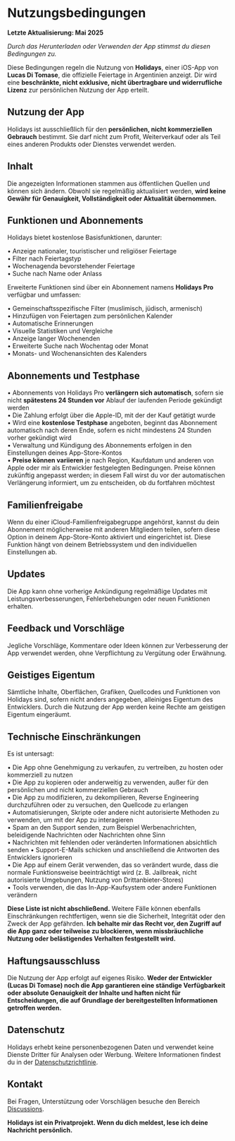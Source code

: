 # Nutzungsbedingungen

**Letzte Aktualisierung: Mai 2025**

*Durch das Herunterladen oder Verwenden der App stimmst du diesen Bedingungen zu.*

Diese Bedingungen regeln die Nutzung von **Holidays**, einer iOS-App von **Lucas Di Tomase**, die offizielle Feiertage in Argentinien anzeigt. Dir wird eine **beschränkte, nicht exklusive, nicht übertragbare und widerrufliche Lizenz** zur persönlichen Nutzung der App erteilt.

## Nutzung der App

Holidays ist ausschließlich für den **persönlichen, nicht kommerziellen Gebrauch** bestimmt. Sie darf nicht zum Profit, Weiterverkauf oder als Teil eines anderen Produkts oder Dienstes verwendet werden.

## Inhalt

Die angezeigten Informationen stammen aus öffentlichen Quellen und können sich ändern. Obwohl sie regelmäßig aktualisiert werden, **wird keine Gewähr für Genauigkeit, Vollständigkeit oder Aktualität übernommen.**

## Funktionen und Abonnements

Holidays bietet kostenlose Basisfunktionen, darunter:

• Anzeige nationaler, touristischer und religiöser Feiertage  
• Filter nach Feiertagstyp  
• Wochenagenda bevorstehender Feiertage  
• Suche nach Name oder Anlass  

Erweiterte Funktionen sind über ein Abonnement namens **Holidays Pro** verfügbar und umfassen:

• Gemeinschaftsspezifische Filter (muslimisch, jüdisch, armenisch)  
• Hinzufügen von Feiertagen zum persönlichen Kalender  
• Automatische Erinnerungen  
• Visuelle Statistiken und Vergleiche  
• Anzeige langer Wochenenden  
• Erweiterte Suche nach Wochentag oder Monat  
• Monats- und Wochenansichten des Kalenders  

## Abonnements und Testphase

• Abonnements von Holidays Pro **verlängern sich automatisch**, sofern sie nicht **spätestens 24 Stunden vor** Ablauf der laufenden Periode gekündigt werden  
• Die Zahlung erfolgt über die Apple-ID, mit der der Kauf getätigt wurde  
• Wird eine **kostenlose Testphase** angeboten, beginnt das Abonnement automatisch nach deren Ende, sofern es nicht mindestens 24 Stunden vorher gekündigt wird  
• Verwaltung und Kündigung des Abonnements erfolgen in den Einstellungen deines App-Store-Kontos  
• **Preise können variieren** je nach Region, Kaufdatum und anderen von Apple oder mir als Entwickler festgelegten Bedingungen. Preise können zukünftig angepasst werden; in diesem Fall wirst du vor der automatischen Verlängerung informiert, um zu entscheiden, ob du fortfahren möchtest  

## Familienfreigabe

Wenn du einer iCloud-Familienfreigabegruppe angehörst, kannst du dein Abonnement möglicherweise mit anderen Mitgliedern teilen, sofern diese Option in deinem App-Store-Konto aktiviert und eingerichtet ist. Diese Funktion hängt von deinem Betriebssystem und den individuellen Einstellungen ab.

## Updates

Die App kann ohne vorherige Ankündigung regelmäßige Updates mit Leistungsverbesserungen, Fehlerbehebungen oder neuen Funktionen erhalten.

## Feedback und Vorschläge

Jegliche Vorschläge, Kommentare oder Ideen können zur Verbesserung der App verwendet werden, ohne Verpflichtung zu Vergütung oder Erwähnung.

## Geistiges Eigentum

Sämtliche Inhalte, Oberflächen, Grafiken, Quellcodes und Funktionen von Holidays sind, sofern nicht anders angegeben, alleiniges Eigentum des Entwicklers. Durch die Nutzung der App werden keine Rechte am geistigen Eigentum eingeräumt.

## Technische Einschränkungen

Es ist untersagt:

• Die App ohne Genehmigung zu verkaufen, zu vertreiben, zu hosten oder kommerziell zu nutzen  
• Die App zu kopieren oder anderweitig zu verwenden, außer für den persönlichen und nicht kommerziellen Gebrauch  
• Die App zu modifizieren, zu dekompilieren, Reverse Engineering durchzuführen oder zu versuchen, den Quellcode zu erlangen  
• Automatisierungen, Skripte oder andere nicht autorisierte Methoden zu verwenden, um mit der App zu interagieren  
• Spam an den Support senden, zum Beispiel Werbenachrichten, beleidigende Nachrichten oder Nachrichten ohne Sinn  
• Nachrichten mit fehlenden oder veränderten Informationen absichtlich senden
• Support-E-Mails schicken und anschließend die Antworten des Entwicklers ignorieren  
• Die App auf einem Gerät verwenden, das so verändert wurde, dass die normale Funktionsweise beeinträchtigt wird (z. B. Jailbreak, nicht autorisierte Umgebungen, Nutzung von Drittanbieter-Stores)  
• Tools verwenden, die das In-App-Kaufsystem oder andere Funktionen verändern  

**Diese Liste ist nicht abschließend.** Weitere Fälle können ebenfalls Einschränkungen rechtfertigen, wenn sie die Sicherheit, Integrität oder den Zweck der App gefährden. **Ich behalte mir das Recht vor, den Zugriff auf die App ganz oder teilweise zu blockieren, wenn missbräuchliche Nutzung oder belästigendes Verhalten festgestellt wird.**

## Haftungsausschluss

Die Nutzung der App erfolgt auf eigenes Risiko. **Weder der Entwickler (Lucas Di Tomase) noch die App garantieren eine ständige Verfügbarkeit oder absolute Genauigkeit der Inhalte und haften nicht für Entscheidungen, die auf Grundlage der bereitgestellten Informationen getroffen werden.**

## Datenschutz

Holidays erhebt keine personenbezogenen Daten und verwendet keine Dienste Dritter für Analysen oder Werbung. Weitere Informationen findest du in der [Datenschutzrichtlinie](https://lucasditomase.github.io/feriados/de/privacy-policy).

## Kontakt

Bei Fragen, Unterstützung oder Vorschlägen besuche den Bereich [Discussions](https://github.com/lucasditomase/feriados/discussions).

**Holidays ist ein Privatprojekt. Wenn du dich meldest, lese ich deine Nachricht persönlich.**
